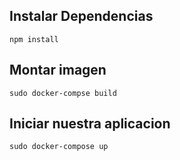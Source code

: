 ## Instalar Dependencias
`npm install`

## Montar imagen
`sudo docker-compse build `

## Iniciar nuestra aplicacion
  `sudo docker-compose up`
